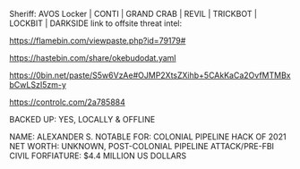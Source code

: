 Sheriff: AVOS Locker | CONTI | GRAND CRAB | REVIL | TRICKBOT | LOCKBIT | DARKSIDE 
link to offsite threat intel: 

https://flamebin.com/viewpaste.php?id=79179#

https://hastebin.com/share/okebudodat.yaml

https://0bin.net/paste/S5w6VzAe#OJMP2XtsZXihb+5CAkKaCa2OvfMTMBxbCwLSzI5zm-y

https://controlc.com/2a785884


BACKED UP: YES, LOCALLY & OFFLINE

NAME: ALEXANDER S.
NOTABLE FOR: COLONIAL PIPELINE HACK OF 2021
NET WORTH: UNKNOWN, POST-COLONIAL PIPELINE ATTACK/PRE-FBI CIVIL FORFIATURE: $4.4 MILLION US DOLLARS

